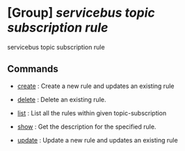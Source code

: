 # [Group] _servicebus topic subscription rule_

servicebus topic subscription rule

## Commands

- [create](/Commands/servicebus/topic/subscription/rule/_create.md)
: Create a new rule and updates an existing rule

- [delete](/Commands/servicebus/topic/subscription/rule/_delete.md)
: Delete an existing rule.

- [list](/Commands/servicebus/topic/subscription/rule/_list.md)
: List all the rules within given topic-subscription

- [show](/Commands/servicebus/topic/subscription/rule/_show.md)
: Get the description for the specified rule.

- [update](/Commands/servicebus/topic/subscription/rule/_update.md)
: Update a new rule and updates an existing rule
